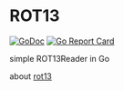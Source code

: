 # ROT13
[![GoDoc](http://img.shields.io/badge/go-documentation-blue.svg?style=flat-square)](https://pkg.go.dev/github.com/sina-devel/rot13)
[![Go Report Card](https://goreportcard.com/badge/github.com/sina-devel/rot13?style=flat-square)](https://goreportcard.com/report/github.com/sina-devel/rot13)

simple ROT13Reader in Go

about [rot13](https://en.wikipedia.com/wiki/ROT13)
